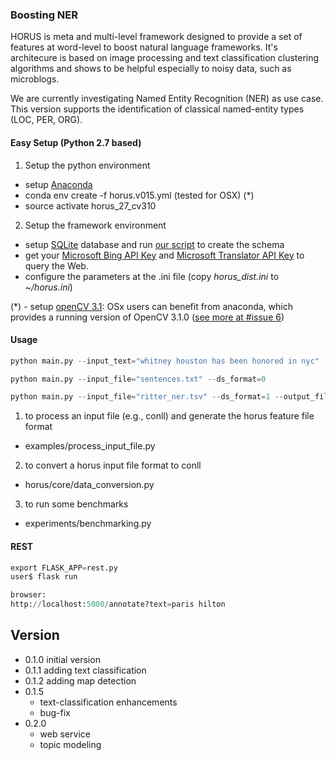 ### Boosting NER
HORUS is meta and multi-level framework designed to provide a set of features at word-level to boost natural language frameworks. It's architecure is based on image processing and text classification clustering algorithms and shows to be helpful especially to noisy data, such as microblogs. 

We are currently investigating Named Entity Recognition (NER) as use case. This version supports the identification of classical named-entity types (LOC, PER, ORG). 

#### Easy Setup (Python 2.7 based)

1. Setup the python environment
- setup [Anaconda](https://anaconda.org/)
- conda env create -f horus.v015.yml (tested for OSX) (*)
- source activate horus_27_cv310

2. Setup the framework environment
- setup [SQLite](https://sqlite.org/) database and run [our script](https://github.com/diegoesteves/horus-ner/blob/master/horus0.1.5.db.sql) to create the schema
- get your [Microsoft Bing API Key](https://azure.microsoft.com/en-us/services/cognitive-services/) and [Microsoft Translator API Key](https://datamarket.azure.com/developer/applications/register) to query the Web.
- configure the parameters at the .ini file (copy _horus_dist.ini_ to _~/horus.ini_)

(*) - setup [openCV 3.1](http://www.pyimagesearch.com/2015/06/22/install-opencv-3-0-and-python-2-7-on-ubuntu/): OSx users can benefit from anaconda, which provides a running version of OpenCV 3.1.0 ([see more at #issue 6](https://github.com/dnes85/horus-models/issues/6))

#### Usage 
```python
python main.py --input_text="whitney houston has been honored in nyc" --ds_format=0 --output_format="csv"

python main.py --input_file="sentences.txt" --ds_format=0

python main.py --input_file="ritter_ner.tsv" --ds_format=1 --output_file="metadata" --output_format="json"
```

1. to process an input file (e.g., conll) and generate the horus feature file format
- examples/process_input_file.py

2. to convert a horus input file format to conll
- horus/core/data_conversion.py

3. to run some benchmarks
- experiments/benchmarking.py

#### REST
```python
export FLASK_APP=rest.py
user$ flask run

browser:
http://localhost:5000/annotate?text=paris hilton
```
## Version
- 0.1.0 initial version
- 0.1.1 adding text classification
- 0.1.2 adding map detection
- 0.1.5
    - text-classification enhancements
    - bug-fix
- 0.2.0
    - web service
    - topic modeling
